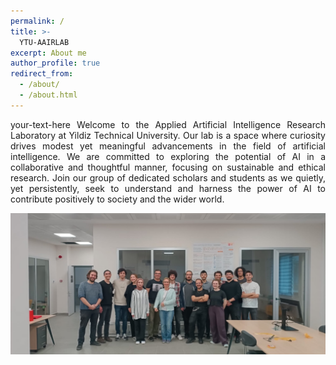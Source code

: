 ```yaml
---
permalink: /
title: >-
  YTU-AAIRLAB
excerpt: About me
author_profile: true
redirect_from:
  - /about/
  - /about.html
---
```

<div style="text-align: justify"> your-text-here Welcome to the Applied Artificial Intelligence Research Laboratory at Yildiz Technical University. Our lab is a space where curiosity drives modest yet meaningful advancements in the field of artificial intelligence. We are committed to exploring the potential of AI in a collaborative and thoughtful manner, focusing on sustainable and ethical research. Join our group of dedicated scholars and students as we quietly, yet persistently, seek to understand and harness the power of AI to contribute positively to society and the wider world.</div>

<p align="center"><img src="../images/group_photo.png" alt="drawing" width="800"></p>